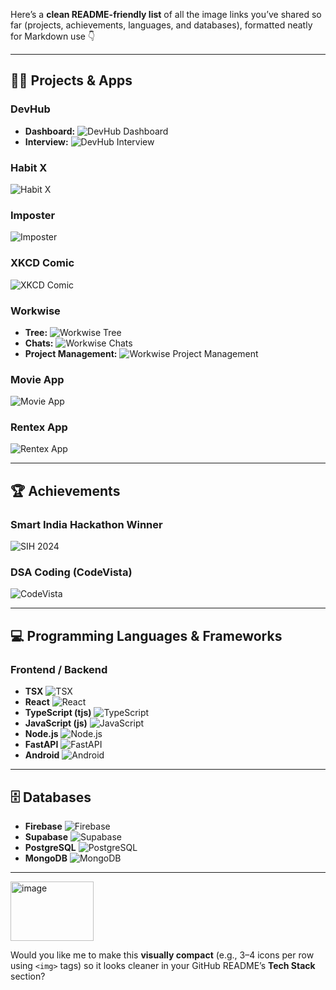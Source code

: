 Here’s a **clean README-friendly list** of all the image links you’ve shared so far (projects, achievements, languages, and databases), formatted neatly for Markdown use 👇

---

## 🧑‍💻 **Projects & Apps**

### **DevHub**

* **Dashboard:**
  ![DevHub Dashboard](https://github.com/user-attachments/assets/c875851a-683c-49b3-b847-509e3ef0c9cc)
* **Interview:**
  ![DevHub Interview](https://github.com/user-attachments/assets/0986c0cf-6b0a-4d72-b654-5f4faea76c75)

### **Habit X**

![Habit X](https://github.com/user-attachments/assets/bf4d2a65-95c5-45c8-814f-430df3c1ddae)

### **Imposter**

![Imposter](https://github.com/user-attachments/assets/2238bf9c-d69d-4338-9876-b169300dec61)

### **XKCD Comic**

![XKCD Comic](https://github.com/user-attachments/assets/c5133e89-8119-4152-905c-d7eaeb5bb73c)

### **Workwise**

* **Tree:**
  ![Workwise Tree](https://github.com/user-attachments/assets/df43d035-e9fc-4e6d-84de-22ba9cf564fe)
* **Chats:**
  ![Workwise Chats](https://github.com/user-attachments/assets/cd76d20f-4a1b-4877-b640-139c92e2ed3d)
* **Project Management:**
  ![Workwise Project Management](https://github.com/user-attachments/assets/35b51b27-e5ca-4a95-95fa7f0b1e42)

### **Movie App**

![Movie App](https://github.com/user-attachments/assets/562b990c-51c0-4906-9636-b239fc9ea945)

### **Rentex App**

![Rentex App](https://github.com/user-attachments/assets/c17bb1f8-751a-4b12-982a-2e4033fd4eed)

---

## 🏆 **Achievements**

### **Smart India Hackathon Winner**

![SIH 2024](https://github.com/user-attachments/assets/7bbc55f7-84d8-4a2e-a819-703768e735f7)

### **DSA Coding (CodeVista)**

![CodeVista](https://github.com/user-attachments/assets/4ffab36d-a914-4738-a438-d841923afbd8)

---

## 💻 **Programming Languages & Frameworks**

### Frontend / Backend

* **TSX**
  ![TSX](https://github.com/user-attachments/assets/a7124a86-7219-4639-a31d-1ab267e4ca68)
* **React**
  ![React](https://github.com/user-attachments/assets/6f232619-2ad1-4331-a279-d15f31a851c1)
* **TypeScript (tjs)**
  ![TypeScript](https://github.com/user-attachments/assets/0fab158a-b4b2-4863-8b80-e92128367d3a)
* **JavaScript (js)**
  ![JavaScript](https://github.com/user-attachments/assets/2fb14bf5-286e-4d41-b9ef-5c8b45111f39)
* **Node.js**
  ![Node.js](https://github.com/user-attachments/assets/24b59d89-79df-4530-bd1c-581ef3ab833c)
* **FastAPI**
  ![FastAPI](https://github.com/user-attachments/assets/9312afce-fdb6-4c76-8c69-06d653442e55)
* **Android**
  ![Android](https://github.com/user-attachments/assets/9607e176-a6fc-4e15-a39b-b73b8b2f7654)

---

## 🗄️ **Databases**

* **Firebase**
  ![Firebase](https://github.com/user-attachments/assets/6cbf8e36-6266-455e-84b9-97f87c1dbb9e)
* **Supabase**
  ![Supabase](https://github.com/user-attachments/assets/8881c6b1-39f6-440d-9a75-a50716f0e572)
* **PostgreSQL**
  ![PostgreSQL](https://github.com/user-attachments/assets/65d9f987-d03d-4bd6-afb0-9eaf4511feb6)
* **MongoDB**
  ![MongoDB](https://github.com/user-attachments/assets/f9cbbeef-0807-4183-8235-b75862c117d5)

---

<img width="133" height="95" alt="image" src="https://github.com/user-attachments/assets/b017cb03-00c9-43ca-9604-bcbcd8090179" />


Would you like me to make this **visually compact** (e.g., 3–4 icons per row using `<img>` tags) so it looks cleaner in your GitHub README’s **Tech Stack** section?

